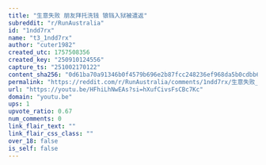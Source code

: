 ```yaml
---
title: "生意失败 朋友拜托洗钱 锒铛入狱被遣返"
subreddit: "r/RunAustralia"
id: "1ndd7rx"
name: "t3_1ndd7rx"
author: "cuter1982"
created_utc: 1757508356
created_key: "250910124556"
capture_ts: "251002170122"
content_sha256: "0d61ba70a91346b0f4579b696e2b87fcc248236ef968da5b0cdbb6c2bd5bda7b"
permalink: "https://reddit.com/r/RunAustralia/comments/1ndd7rx/生意失败_朋友拜托洗钱_锒铛入狱被遣返/"
url: "https://youtu.be/HFhiLhNwEAs?si=hXufCivsFsCBc7Kc"
domain: "youtu.be"
ups: 1
upvote_ratio: 0.67
num_comments: 0
link_flair_text: ""
link_flair_css_class: ""
over_18: false
is_self: false
---
```


